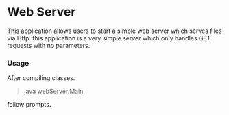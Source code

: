 # Web Server

This application allows users to start a simple web server which serves files via Http. this application is a very simple server which only handles GET requests with no parameters.

### Usage

After compiling classes.

> java webServer.Main

follow prompts.